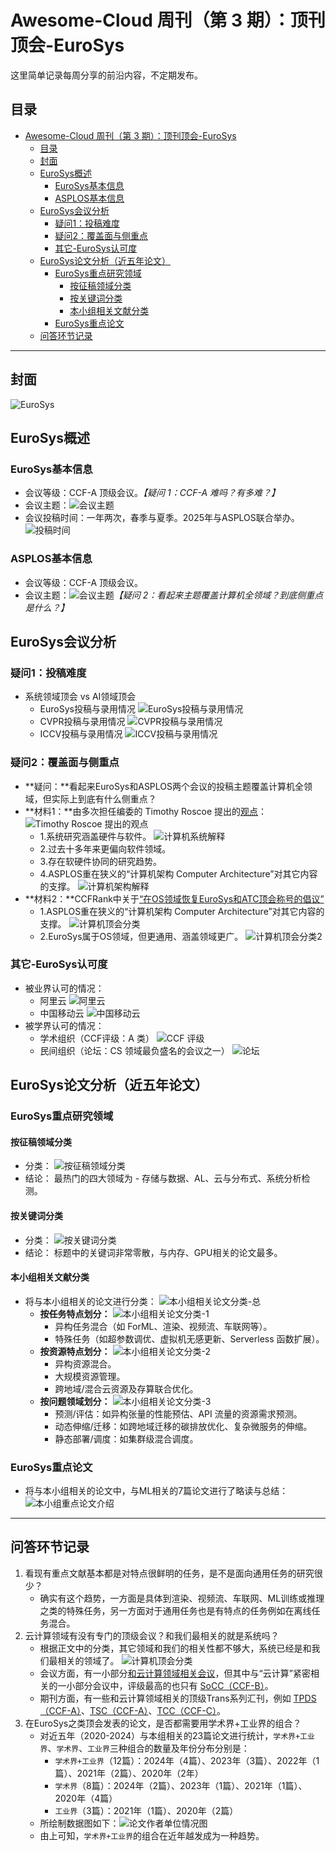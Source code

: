 # Awesome-Cloud 周刊（第 3 期）：顶刊顶会-EuroSys

这里简单记录每周分享的前沿内容，不定期发布。

## 目录
- [Awesome-Cloud 周刊（第 3 期）：顶刊顶会-EuroSys](#awesome-cloud-周刊第-3-期顶刊顶会-eurosys)
  - [目录](#目录)
  - [封面](#封面)
  - [EuroSys概述](#eurosys概述)
    - [EuroSys基本信息](#eurosys基本信息)
    - [ASPLOS基本信息](#asplos基本信息)
  - [EuroSys会议分析](#eurosys会议分析)
    - [疑问1：投稿难度](#疑问1投稿难度)
    - [疑问2：覆盖面与侧重点](#疑问2覆盖面与侧重点)
    - [其它-EuroSys认可度](#其它-eurosys认可度)
  - [EuroSys论文分析（近五年论文）](#eurosys论文分析近五年论文)
    - [EuroSys重点研究领域](#eurosys重点研究领域)
      - [按征稿领域分类](#按征稿领域分类)
      - [按关键词分类](#按关键词分类)
      - [本小组相关文献分类](#本小组相关文献分类)
    - [EuroSys重点论文](#eurosys重点论文)
  - [问答环节记录](#问答环节记录)

---

## 封面

![EuroSys](../images/issue-3-0.png)

## EuroSys概述

### EuroSys基本信息
- 会议等级：CCF-A 顶级会议。*【疑问 1：CCF-A 难吗？有多难？】*
- 会议主题：![会议主题](../images/issue-3-1.png)
- 会议投稿时间：一年两次，春季与夏季。2025年与ASPLOS联合举办。
![投稿时间](../images/issue-3-2.png)

### ASPLOS基本信息
- 会议等级：CCF-A 顶级会议。
- 会议主题：![会议主题](../images/issue-3-3.png)*【疑问 2：看起来主题覆盖计算机全领域？到底侧重点是什么？】*

## EuroSys会议分析

### 疑问1：投稿难度
- 系统领域顶会 vs AI领域顶会
  - EuroSys投稿与录用情况 ![EuroSys投稿与录用情况](../images/issue-3-4.png)
  - CVPR投稿与录用情况 ![CVPR投稿与录用情况](../images/issue-3-5.png)
  - ICCV投稿与录用情况 ![ICCV投稿与录用情况](../images/issue-3-6.png)

### 疑问2：覆盖面与侧重点
- **疑问：**看起来EuroSys和ASPLOS两个会议的投稿主题覆盖计算机全领域，但实际上到底有什么侧重点？
- **材料1：**由多次担任编委的 Timothy Roscoe 提出的[观点](https://www.sigarch.org/reflections-on-eurosys-2020/)： 
![Timothy Roscoe 提出的观点](../images/issue-3-11.png)
  - 1.系统研究涵盖硬件与软件。 ![计算机系统解释](../images/issue-3-12.png)
  - 2.过去十多年来更偏向软件领域。
  - 3.存在软硬件协同的研究趋势。 
  - 4.ASPLOS重在狭义的“计算机架构 Computer Architecture”对其它内容的支撑。 ![计算机架构解释](../images/issue-3-13.png)
- **材料2：**CCFRank中关于[“在OS领域恢复EuroSys和ATC顶会称号的倡议”](https://github.com/emeryberger/CSrankings/issues/638)
  - 1.ASPLOS重在狭义的“计算机架构 Computer Architecture”对其它内容的支撑。 ![计算机顶会分类](../images/issue-3-14.png)
  - 2.EuroSys属于OS领域，但更通用、涵盖领域更广。 ![计算机顶会分类2](../images/issue-3-15.png)

### 其它-EuroSys认可度
- 被业界认可的情况：
    - 阿里云 ![阿里云](../images/issue-3-7.png)
    - 中国移动云 ![中国移动云](../images/issue-3-8.png)
- 被学界认可的情况：
  - 学术组织（CCF评级：A 类） ![CCF 评级](../images/issue-3-9.png)
  - 民间组织（论坛：CS 领域最负盛名的会议之一） ![论坛](../images/issue-3-10.png)

## EuroSys论文分析（近五年论文）

### EuroSys重点研究领域

#### 按征稿领域分类
* 分类： ![按征稿领域分类](../images/issue-3-16.png)
* 结论： 最热门的四大领域为 - 存储与数据、AL、云与分布式、系统分析检测。

#### 按关键词分类
* 分类： ![按关键词分类](../images/issue-3-17.png)
* 结论： 标题中的关键词非常零散，与内存、GPU相关的论文最多。

#### 本小组相关文献分类
- 将与本小组相关的论文进行分类： ![本小组相关论文分类-总](../images/issue-3-18.png)
  - **按任务特点划分：** ![本小组相关论文分类-1](../images/issue-3-19.png)
    - 异构任务混合（如 ForML、渲染、视频流、车联网等）。
    - 特殊任务（如超参数调优、虚拟机无感更新、Serverless 函数扩展）。
  - **按资源特点划分：** ![本小组相关论文分类-2](../images/issue-3-20.png)
    - 异构资源混合。
    - 大规模资源管理。
    - 跨地域/混合云资源及存算联合优化。
  - **按问题领域划分：** ![本小组相关论文分类-3](../images/issue-3-21.png)
    - 预测/评估：如异构张量的性能预估、API 流量的资源需求预测。
    - 动态伸缩/迁移：如跨地域迁移的碳排放优化、复杂微服务的伸缩。
    - 静态部署/调度：如集群级混合调度。

### EuroSys重点论文
- 将与本小组相关的论文中，与ML相关的7篇论文进行了略读与总结：
![本小组重点论文介绍](../images/issue-3-22.png)

---

## 问答环节记录

1. 看现有重点文献基本都是对特点很鲜明的任务，是不是面向通用任务的研究很少？
   - 确实有这个趋势，一方面是具体到渲染、视频流、车联网、ML训练或推理之类的特殊任务，另一方面对于通用任务也是有特点的任务例如在离线任务混合。
2. 云计算领域有没有专门的顶级会议？和我们最相关的就是系统吗？
   - 根据正文中的分类，其它领域和我们的相关性都不够大，系统已经是和我们最相关的领域了。 ![计算机顶会分类](../images/issue-3-14.png)
   - 会议方面，有一小部分[和云计算领域相关会议](https://stefan-kolb.github.io/cloud-conferences/)，但其中与“云计算”紧密相关的一小部分会议中，评级最高的也只有 [SoCC（CCF-B）](https://acmsocc.org)。
   - 期刊方面，有一些和云计算领域相关的顶级Trans系列汇刊，例如 [TPDS（CCF-A）](https://ieeexplore.ieee.org/xpl/RecentIssue.jsp?punumber=71)、[TSC（CCF-A）](https://ieeexplore.ieee.org/xpl/RecentIssue.jsp?punumber=4629386)、[TCC（CCF-C）](https://ieeexplore.ieee.org/xpl/RecentIssue.jsp?punumber=6245519)。
3. 在EuroSys之类顶会发表的论文，是否都需要用学术界+工业界的组合？
   - 对近五年（2020-2024）与本组相关的23篇论文进行统计，`学术界+工业界`、`学术界`、`工业界`三种组合的数量及年份分布分别是：
     - `学术界+工业界`（12篇）：2024年（4篇）、2023年（3篇）、2022年（1篇）、2021年（2篇）、2020年（2年）
     - `学术界`（8篇）：2024年（2篇）、2023年（1篇）、2021年（1篇）、2020年（4篇）
     - `工业界`（3篇）：2021年（1篇）、2020年（2篇）
   - 所绘制数据图如下：![论文作者单位情况图](../images/issue-3-23.png)
   - 由上可知，`学术界+工业界`的组合在近年越发成为一种趋势。
